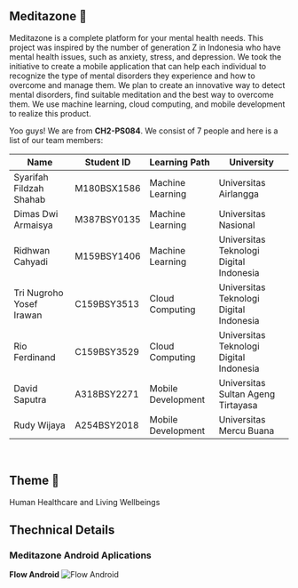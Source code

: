 
## Meditazone 👋

Meditazone is a complete platform for your mental health needs. This project was inspired by the number of generation Z in Indonesia who have mental health issues, such as anxiety, stress, and depression. We took the initiative to create a mobile application that can help each individual to recognize the type of mental disorders they experience and how to overcome and manage them. We plan to create an innovative way to detect mental disorders, find suitable meditation and the best way to overcome them. We use machine learning, cloud computing, and mobile development to realize this product.

Yoo guys! We are from **CH2-PS084**. We consist of 7 people and here is a list of our team members:

|  Name | Student ID | Learning Path | University |
|---|---|---|---|
| Syarifah Fildzah Shahab | M180BSX1586 | Machine Learning | Universitas Airlangga |
| Dimas Dwi Armaisya | M387BSY0135 | Machine Learning | Universitas Nasional |
| Ridhwan Cahyadi | M159BSY1406 | Machine Learning | Universitas Teknologi Digital Indonesia |
| Tri Nugroho Yosef Irawan | C159BSY3513 | Cloud Computing | Universitas Teknologi Digital Indonesia |
| Rio Ferdinand | C159BSY3529 | Cloud Computing | Universitas Teknologi Digital Indonesia |
| David Saputra | A318BSY2271 | Mobile Development | Universitas Sultan Ageng Tirtayasa |
| Rudy Wijaya | A254BSY2018 | Mobile Development | Universitas Mercu Buana |

<br>

## Theme 📖
Human Healthcare and Living Wellbeings

## Thechnical Details 
### Meditazone Android Aplications
**Flow Android**
![Flow Android](/profile/flow.jpg)
